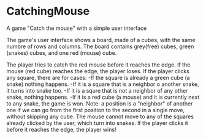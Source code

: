 # CatchingMouse
A game "Catch the mouse" with a simple user interface

The game's user interface shows a board, made of a cubes, with the same numbre of rows and columns. The board contains grey(free) cubes, green (snakes) cubes,
and one red (mouse) cube.

The player tries to catch the red mouse before it reaches the edge. If the mouse (red cube) reaches the edge, the player loses. If the player clicks any square, there
are for cases:
      -If the square is already a green cube (a snake) nothing happens.
      -If it is a square that is a neighbor o another snake, it turns into snake too.
      -If it is a squre that is not a neighbor of any other snake, nothing happens.
      -If it is a red cube (a mouse) and it is currently next to any snake, the game is won.
Note: a position is a "neighbor" of another one if we can go from the first position to the second in a single move, without skipping any cube.
The mouse cannot move to any of the squares already clicked by the user, which turn into snakes. If the player clicks it before it reaches the edge, the player wins!
